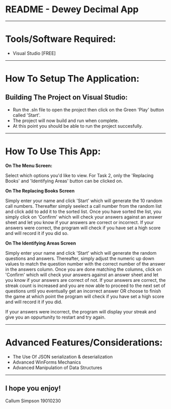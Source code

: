 # README - Dewey Decimal App

___

# Tools/Software Required:

* Visual Studio [FREE]

___
# How To Setup The Application:

## Building The Project on Visual Studio:
* Run the .sln file to open the project then click on the Green 'Play' button called 'Start'.
* The project will now build and run when complete.
* At this point you should be able to run the project succesfully.
___
# How To Use This App:
**On The Menu Screen:**

Select which options you'd like to view. For Task 2, only the 'Replacing Books' and 'Identifying Areas' button can be clicked on.

**On The Replacing Books Screen**

Simply enter your name and click 'Start' which will generate the 10 random call numbers. Thereafter simply seelect a call number from the random list and click add to add it to the sorted list. Once you have sorted the list, you simply click on 'Confirm' which will check your answers against an answer sheet and let you know if your answers are correct or incorrect. If your answers were correct, the program will check if you have set a high score and will record it if you did so.

**On The Identifying Areas Screen**

Simply enter your name and click 'Start' which will generate the random questions and answers. Thereafter, simply adjust the numeric up down values to match the question number with the correct number of the answer in the answers column. Once you are done matching the columns, click on 'Confirm' which will check your answers against an answer sheet and let you know if your answers are correct of not. If your answers are correct, the streak count is increased and you are now able to proceed to the next set of questions until you eventually get an incorrect answer OR choose to finish the game at which point the program will check if you have set a high score and will record it if you did. 

If your answers were incorrect, the program will display your streak and give you an oppurtunity to restart and try again.

___
# Advanced Features/Considerations: 
* The Use Of JSON serialization & deserialization
* Advanced WinForms Mechanics
* Advanced Manipulation of Data Structures
___

## I hope you enjoy!

Callum Simpson 19010230
